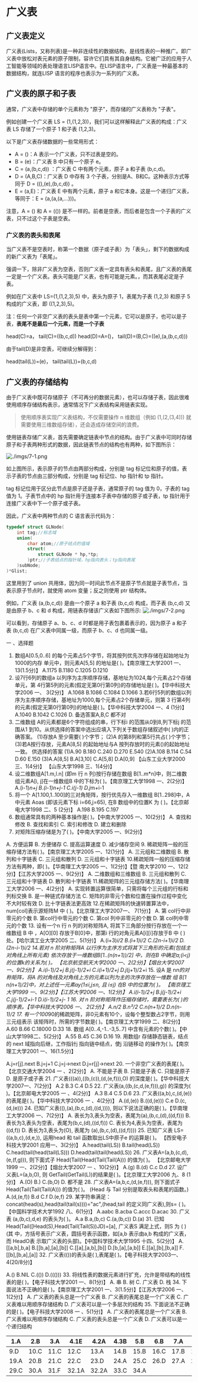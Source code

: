 # 广义表

## 广义表定义

广义表(Lists，又称列表)是一种非连续性的数据结构，是线性表的一种推广。即广义表中放松对表元素的原子限制，容许它们具有其自身结构。它被广泛的应用于人工智能等领域的表处理语言LISP语言中。在LISP语言中，广义表是一种最基本的数据结构，就连LISP 语言的程序也表示为一系列的广义表。

## 广义表的原子和子表

通常，广义表中存储的单个元素称为 "原子"，而存储的广义表称为 "子表"。

例如创建一个广义表 LS = (1,(1,2,3))，我们可以这样解释此广义表的构成：广义表 LS 存储了一个原子 1 和子表 (1,2,3)。

以下是广义表存储数据的一些常用形式：
* A = ()：A 表示一个广义表，只不过表是空的。
* B = (e)：广义表 B 中只有一个原子 e。
* C = (a,(b,c,d)) ：广义表 C 中有两个元素，原子 a 和子表 (b,c,d)。
* D = (A,B,C)：广义表 D 中存有 3 个子表，分别是A、B和C。这种表示方式等同于 D = ((),(e),(b,c,d)) 。
* E = (a,E)：广义表 E 中有两个元素，原子 a 和它本身。这是一个递归广义表，等同于：E = (a,(a,(a,…)))。

注意，A = () 和 A = (()) 是不一样的。前者是空表，而后者是包含一个子表的广义表，只不过这个子表是空表。
### 广义表的表头和表尾
当广义表不是空表时，称第一个数据（原子或子表）为「表头」，剩下的数据构成的新广义表为「表尾」。

强调一下，除非广义表为空表，否则广义表一定具有表头和表尾，且广义表的表尾一定是一个广义表。表头可能是广义表，也有可能是元素。，而其表尾必定是子表。

例如在广义表中 LS=(1,(1,2,3),5) 中，表头为原子 1，表尾为子表 (1,2,3) 和原子 5 构成的广义表，即 ((1,2,3),5)。

注：任何一个非空广义表的表头是表中第一个元素，它可以是原子，也可以是子表，**表尾不是最后一个元素，而是一个子表**

head(C)=a， tail(C)=((b,c,d))
	head(D)=A=()， tail(D)=(B,C)=((e),(a,(b,c,d)))

由于tail(D)是非空表，可继续分解得到：

head(tail(L))=(e)， tail(tail(L))=(b,c,d)


## 广义表的存储结构
由于广义表中既可存储原子（不可再分的数据元素），也可以存储子表，因此很难使用顺序存储结构表示，通常情况下广义表结构采用链表实现。

> 使用顺序表实现广义表结构，不仅需要操作 n 维数组（例如 (1,(2,(3,4))) 就需要使用三维数组存储），还会造成存储空间的浪费。

使用链表存储广义表，首先需要确定链表中节点的结构。由于广义表中可同时存储原子和子表两种形式的数据，因此链表节点的结构也有两种，如下图所示：



![./imgs/7-1.png](./imgs/7-1.png)  

如上图所示，表示原子的节点由两部分构成，分别是 tag 标记位和原子的值，表示子表的节点由三部分构成，分别是 tag 标记位、hp 指针和 tp 指针。

tag 标记位用于区分此节点是原子还是子表，通常原子的 tag 值为 0，子表的 tag 值为 1。子表节点中的 hp 指针用于连接本子表中存储的原子或子表，tp 指针用于连接广义表中下一个原子或子表。

因此，广义表中两种节点的 C 语言表示代码为：
```c
typedef struct GLNode(
    int tag;//标志域
    union(
        char atom;//原子结点的值域
        struct(
            struct GLNode * hp,*tp;
        )ptr;//子表结点的指针域，hp指向表头；tp指向表尾
    )subNode;
)*Glist;
```

这里用到了 union 共用体，因为同一时间此节点不是原子节点就是子表节点，当表示原子节点时，就使用 atom 变量；反之则使用 ptr 结构体。

例如，广义表 (a,(b,c,d)) 是由一个原子 a 和子表 (b,c,d) 构成，而子表 (b,c,d) 又是由原子 b、c 和 d 构成，用链表存储该广义表如下图所示: 
![./imgs/7-2.png](./assets/7-2.png)  

可以看到，存储原子 a、b、c、d 时都是用子表包裹着表示的，因为原子 a 和子表 (b,c,d) 在广义表中同属一级，而原子 b、c、d 也同属一级。

一 、选择题
1. 数组A[0.5,0..6]  的每个元素占5个字节，将其按列优先次序存储在起始地址为1000的内存 单元中，则元素A[5,5]  的地址是(   )。【南京理工大学2001 一、13(1.5分)】
A.1175            B.1180             C.1205             D.1210
2. 设7行6列的数组a 以列序为主序顺序存储，基地址为1024,每个元素占2个存储单元，第 4行第5列的元素(假定无第0行第0列)的存储地址是(   )。【华中科技大学2006 一、 3(2分)】
A.1068             B.1086             C.1084             D.1066
3.若6行5列的数组以列序为主序顺序存储，基地址为1000,每个元素占2个存储单元，则第 3 行第4列的元素(假定无第0行第0列)的地址是(   )。【华中科技大学2004 一、4 (1分)】
A.1040                                B.1042
C.1026                                D. 备选答案A,B,C      都不对
4. 二维数组 A的元素都是6个字符组成的串，行下标i 的范围从0到8,列下标j 的范围从1 到10。从供选择的答案中选出应填入下列关于数组存储叙述中(   )内的正确答案。
(1)存放A 至少需要(  )个字节；
(2)A  的第8列和第5行共占(  )个字节；
(3)若A按行存放，元素A[8,5]  的起始地址与A 按列存放时的元素()的起始地址一致。 供选择的答案
(1)A.90                           B.180               C.240           D.270         E.540
(2)A.108           B.114              C.54               D.60          E.150
(3)A.A[8,5]                   B.A[3,10]                      C.A[5,8]                        D.A[0,9]
【山东工业大学2000 三、1(4分)】  【山东大学1998 三、1(4分)】
5. 设二维数组A[1.m,l.n]      (即m 行 n 列)按行存储在数组 B[1..m*n]中，则二维数组元素A[i, j]在一维数组B 中的下标为(   )。【南京理工大学1998 一、2(2分)】
A.(i-1)*n+j                   B.(i-1)*n+j-1                C.i*(j-1)                        D.j*m+i-1
6. 将一个 A[1.100,1..100]的三对角矩阵，按行优先存入一维数组 B[1..298]中，A 中元素 Aoas (即该元素下标 i=66,j=65),     在B 数组中的位置K 为  (   )。【北京邮电大学1998 二、5 (2分)】
A.198              B.195              C.197
7. 数组通常具有的两种基本操作是(   )。【中南大学2005 一、10(2分)】
A. 查找和修改       B.  查找和索引      C. 索引和修改      D. 建立和删除
8. 对矩阵压缩存储是为了(   )。【中南大学2005 一、9(2分)】


A. 方便运算         B. 方便储存        C. 提高运算速度     D. 减少储存空间
9. 稀疏矩阵一般的压缩存储方法有(   )。【南京理工大学2005 一、12(1分)】
A. 三元组和二维数组                   B. 散列和十字链表
C. 三元组和散列                         D.  三元组和十字链表
10.稀疏矩阵一般的压缩存储方法有两种，即(    )。【华南理工大学2005 一、1(2分)】【暨
南大学2010 一、12(2分)】【江苏大学2005 一、9(2分)】
A. 二维数组和三维数组                  B.  三元组和散列
C.  三元组和十字链表                    D. 散列和十字链表
11.稀疏矩阵的三元组存储方法(   )。【华南理工大学2006 一、4(2分)】 A. 实现转置运算很简单，只需将每个三元组的行标和列标交换
B. 是一种链式存储方法
C. 矩阵的非零元个数和位置在操作过程中变化不大时较有效
D. 比十字链表法更高效
12.在稀疏矩阵的快速转置算法中，num[col]表示源矩阵M 中 (   )。【北京理工大学2007一、
7(1分)】
A. 第 col行中非零元的个数              B. 第col行中零元的个数
C. 第col 列中非零元的个数              D. 第 col列中零元的个数
13. 设有一个n 行 n 列的对称矩阵A,  将其下三角部分按行存放在一个一维数组 B 中 ，A[O][0] 存放于B[0]中，那第i 行的对角元素A[i][i]存放于B 中 (    )处。【哈尔滨工业大学2005 二、5(1分)】
A.(i+3)*i/2                  B.(i+1)*i/2                    C.(2n-i+1)*i/2               D.(2n-i-1)*i/2
14.若对 n 阶对称矩阵A 以行序为主序方式将其下三角形的元素(包括主对角线上所有元素)  依次存放于一维数组B[1..(n(n+1))/2]   中，则在B 中确定a;(i<j)的位置k的关系为(   )。 【北京航空航天大学2000 一、2(2分)】【烟台大学2007 一、9(2分)】
A.i*(i-1)/2+j                B.j*(j-1)/2+i                 C.i*(i+1)/2+j                 D.j*(j+1)/2+i
15. 设A 是 n*n的对称矩阵，将A 的对角线及对角线上方的元素以列为主的次序存放在一维数
组 B[1	n(n+1)/2]中，对上述任一元素ay(1≤i,j≤n,           且 i≤j)    在B 中的位置为(    )。
【南京理工大学1999 一、9(2分)】【江苏大学2006 一、1(2分)】
A.i(i-1)/2+j                  B.j(j-1)/2+i                   C.j(j-1)/2+i-1                D.i(i-1)/2+j- 1
16. 对 n 阶对称矩阵作压缩存储时，需要表长为(   )的顺序表。【华中科技大学2006 一、
2(2分)】
A.n/2                            B.n²/2                   C.n(n+1)/2                    D.n(n- 1)/2
17. 有一个100*90的稀疏矩阵，非0元素有10个，设每个整型数占2字节，则用三元组表示 该矩阵时，所需的字节数是(   )。【南京理工大学1999 二、8(2分)】
A.60              B.66               C.18000           D.33
18. 数组 A[0..4,-1..-3,5..7] 中含有元素的个数(   )。【中山大学1998二、5(2分)】 A.55              B.45               C.36               D.16
19. 用数组r 存储静态链表，结点的 next 域指向后继，工作指针j 指向链中结点，使j 沿链移动 的操作为(   )。【南京理工大学2001 一、16(1.5分)】


A.j=r[j].next               B.j=j+1                            C.j=j->next                      D.j=r[j]->next
20. 一个非空广义表的表尾(   )。【北京交通大学2004 一 、2(2分)】
A. 不能是子表      B.  只能是子表       C.  只能是原子       D.  是原子或子表
21. 广义表(((a)),((b,(c)),(d,(e,f))),O)      的深度是(    )。【华中科技大学2007一、7(2分)】
A.2                          B.3                            C.4                            D.5
22. 广义表(a,((b,(c,d,(e,f))),g))        的深度为(    )。【北京邮电大学2005 一 、4(2分)】
A.3                                B.4                                  C.5                                  D.6
23. 广义表((a,b),c,(d,(e))             的表尾是(    )。【华中科技大学2006 一 、4(2分)】
A.(d,(e))                       B.((d,(e)))                       C.e                             D.(c,(d,(e)))
24. 已知广义表((),(a),(b,c,(d),((d,)))),           则以下说法正确的是(    )。【华南理工大学2006
一、7(2分)】
A.  表长为3,表头为空表，表尾为(a),(b,c,(d),((d,f)))
B. 表长为3,表头为空表，表尾为(b,c,(d),((d,f)))
C. 表长为4,表头为空表，表尾为((d,f))
D. 表长为3,表头为(O),  表尾为 (a),(b,c,(d),((d,f))))
25. 已知广义表 LS=((a,b,c),(d,e,)),          运用head 和 tail 函数取出LS中原子e 的运算是(    )。
【西安电子科技大学2001 应用一、3(2分)】
A.head(tail(LS))                                                   B.tail(head(LS))
C.head(tail(head(tail(LS)))                                  D.head(tail(tail(head(LS))
26. 广义表A=(a,b,(c,d),(e,(f,g))),        则下面式子 Head(Tail(Head(Tail(Tail(A))) 的值为(    )。
【北京邮电大学1999 一、2(2分)】【烟台大学2007 一 、10(2分)】
A.(g)                             B.(d)                                C.c                             D.d
27. 设广义表L=(a,b,O),    则 GetTail(GetTail(L))的结果是(    )。【北京理工大学2006 九、8
(1分)】
A.(O)                            B.)                                   C.(b,O)                            D.  都不是
28. 广义表A=(a,b,c,(d,(e,f))),        则下面式子 Head(Tail(Tail(Tail(A)))  的值为(    )。 (Head  与
Tail 分别是取表头和表尾的函数。)
A.(d,(e,f))                     B.d                                  C.f                        D.(e,f)
29. 某字符串满足： concat(head(s),head(tail(tail(s))))="ac",(head,tail         的定义同广义表),则s=
(    )。【中国科学技术大学1992  八、6(1分)】
A.aabc                           B.acba                              C.accc                         D.acac
30. 广义表 (a,(b,c),d,e)      的表头为(    )。
A.a                                B.a,(b,c)                          C.(a,(b,c))                       D.(a)
31. 已知 Head(Tail([Head(S),Head(Tail(Tail(S))JD)=[a], 广义表S 满足上式，则S 为 (   )(其 中，方括号表示广义表，圆括号表示函数，如[a,b   表示由a,b   构成的广义表，而 HeadO表
示取广义表的头部)。【中国科学技术大学1995 十四、5(2分)】
A.[[a,b],b,a]            B.[[b,a],[a],[b]]         C.[[a],[a,b],[b]]
D.[b,[a],[a,b]]         E.[[a],[b],[b,a]]         F.[[b],[b,a],[a]]
32. 广义表(())的表头是(   ),表尾是(   )。【电子科技大学2003一、4(20/8分)】


A.()                               B.NIL                              C.(())                              D.((()))
33. 将线性表的数据元素进行扩充，允许是带结构的线性表的是(   )。【电子科技大学2001
一、8(1分)】
A.  串              B.  树               C. 广义表           D.  栈
34. 下面说法不正确的是(    )。【南京理工大学2001 一、3(1.5分)】【江苏大学2006 一、
1(2分)】
A. 广义表的表头总是一个广义表          B. 广义表的表尾总是一个广义表
C. 广义表难以用顺序存储结构            D. 广义表可以是一个多层次的结构 35. 下面说法不正确的是(    )。【电子科技大学2008 一 、5(1分)】
A. 广义表的表尾总是一个广义表          B. 广义表难以用顺序存储结构
C.  广义表的表头总是一个广义表          D. 广义表可以是一个递归结构

| 1.A  | 2.B  | 3.A  | 4.1E  | 4.2A  | 4.3B | 5.B  | 6.B  | 7.A  | 8.D  |
| ---- | ---- | ---- | ----- | ----- | ---- | ---- | ---- | ---- | ---- |
| 9.D  | 10.C | 11.C | 12.C  | 13.A  | 14.B | 15.B | 16.C | 17.B | 18.B |
| 19.A | 20.B | 21.C | 22.C  | 23.D  | 24.A | 25.C | 26.D | 27.A | 28.A |
| 29.C | 30.A | 31.F | 32.1A | 32.2A | 33.C | 34.A |      |      |      |